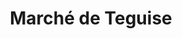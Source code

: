 ---
title: "Marché de Teguise"
description: "C’est nul, tout simplement ! C’est un énorme marché où on y vend pas mal de babioles. Peut de stands de gastronomie et rien d’artisanal. (Uniquement le dimanche)."
lat: 29.060183572387
lon: -13.560569294817
address: Plaza Clavijo y Fajardo S/N, 35530 Teguise Las Palmas, España
website: 
tags: "marché"
image:
---